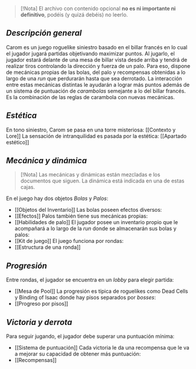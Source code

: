 >[!Nota]
>El archivo con contenido opcional **no es ni importante ni definitivo**, podéis (y  quizá debéis) no leerlo.

## *Descripción general*
Carom es un juego roguelike siniestro basado en el billar francés en lo cual el jugador jugará partidas objetivando maximizar puntos.
Al jugarlo, el jugador estará delante de una mesa de billar vista desde arriba y tendrá de realizar tiros controlando la dirección y fuerza de un palo. Para eso, dispone de mecánicas propias de las bolas, del palo y recompensas obtenidas a lo largo de una _run_ que perdurarán hasta que sea derrotado. La interacción entre estas mecánicas distintas le ayudarán a lograr más puntos además de un sistema de puntuación de _carambolas_ semejante a lo del billar francés. Es la combinación de las reglas de carambola con nuevas mecánicas.

## *Estética*
En tono siniestro, Carom se pasa en una torre misteriosa:
[[Contexto y Lore]]
La sensación de intranquilidad es pasada por la estética:
[[Apartado estético]]

## *Mecánica y dinámica*

>[!Nota] 
>Las mecánicas y dinámicas están mezcladas e los documentos que siguen. La dinámica está indicada en una de estas cajas.

En el juego hay dos objetos _Bolas_ y _Palos_:
- [[Objetos del Inventario]]
Las bolas poseen efectos diversos:
- [[Efectos]]
Palos también tiene sus mecánicas propias:
- [[Habilidades de palo]]
El jugador posee un inventario propio que le acompañará a lo largo de la _run_ donde se almacenarán sus bolas y palos:
- [[Kit de juego]]
El juego funciona por rondas:
- [[Estructura de una ronda]]

## *Progresión*
Entre rondas, el jugador se encuentra en un _lobby_ para elegir partida:
- [[Mesa de Pool]]
La progresión es típica de roguelikes como Dead Cells y Binding of Isaac donde hay pisos separados por _bosses_:
- [[Progreso por pisos]]

## *Victoria y derrota*
Para seguir jugando, el jugador debe superar una puntuación mínima:
- [[Sistema de puntuación]]
Cada victoria le da una recompensa que le va a mejorar su capacidad de obtener más puntuación:
- [[Recompensas]]


